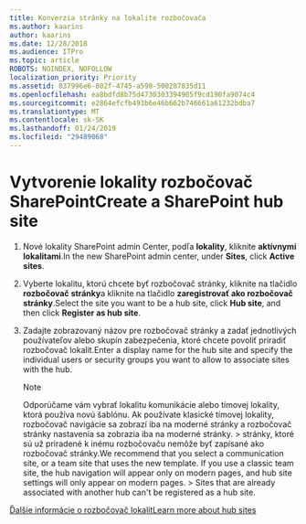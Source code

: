 ```yaml
---
title: Konverzia stránky na lokalite rozbočovača
ms.author: kaarins
author: kaarins
ms.date: 12/28/2018
ms.audience: ITPro
ms.topic: article
ROBOTS: NOINDEX, NOFOLLOW
localization_priority: Priority
ms.assetid: 837996e6-802f-4745-a590-500207835d11
ms.openlocfilehash: ea8bdfd8b75d4730303394905f9cd190fa9074c4
ms.sourcegitcommit: e2864efcfb493b6e46b662b746661a61232bdba7
ms.translationtype: MT
ms.contentlocale: sk-SK
ms.lasthandoff: 01/24/2019
ms.locfileid: "29489068"
---
```

# <a name="create-a-sharepoint-hub-site"></a><span data-ttu-id="0484d-102">Vytvorenie lokality rozbočovač SharePoint</span><span class="sxs-lookup"><span data-stu-id="0484d-102">Create a SharePoint hub site</span></span>

1. <span data-ttu-id="0484d-103">Nové lokality SharePoint admin Center, podľa **lokality**, kliknite **aktívnymi lokalitami**.</span><span class="sxs-lookup"><span data-stu-id="0484d-103">In the new SharePoint admin center, under **Sites**, click **Active sites**.</span></span> 
    
2. <span data-ttu-id="0484d-104">Vyberte lokalitu, ktorú chcete byť rozbočovač stránky, kliknite na tlačidlo **rozbočovač stránky**a kliknite na tlačidlo **zaregistrovať ako rozbočovač stránky**.</span><span class="sxs-lookup"><span data-stu-id="0484d-104">Select the site you want to be a hub site, click **Hub site**, and then click **Register as hub site**.</span></span> 
    
3. <span data-ttu-id="0484d-105">Zadajte zobrazovaný názov pre rozbočovač stránky a zadať jednotlivých používateľov alebo skupín zabezpečenia, ktoré chcete povoliť priradiť rozbočovač lokalít.</span><span class="sxs-lookup"><span data-stu-id="0484d-105">Enter a display name for the hub site and specify the individual users or security groups you want to allow to associate sites with the hub.</span></span>
    
    > [!NOTE]
    >  <span data-ttu-id="0484d-p101">Odporúčame vám vybrať lokalitu komunikácie alebo tímovej lokality, ktorá používa novú šablónu. Ak používate klasické tímovej lokality, rozbočovač navigácie sa zobrazí iba na moderné stránky a rozbočovač stránky nastavenia sa zobrazia iba na moderné stránky. > stránky, ktoré sú už priradené k inému rozbočovaču nemôže byť zapísané ako rozbočovač stránky.</span><span class="sxs-lookup"><span data-stu-id="0484d-p101">We recommend that you select a communication site, or a team site that uses the new template. If you use a classic team site, the hub navigation will appear only on modern pages, and hub site settings will only appear on modern pages. >  Sites that are already associated with another hub can't be registered as a hub site.</span></span> 
  
[<span data-ttu-id="0484d-109">Ďalšie informácie o rozbočovač lokalít</span><span class="sxs-lookup"><span data-stu-id="0484d-109">Learn more about hub sites</span></span>](https://go.microsoft.com/fwlink/?linkid=869149)
  

